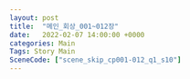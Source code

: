 ```yaml
---
layout: post
title:  "메인_회상_001~012장"
date:   2022-02-07 14:00:00 +0000
categories: Main
Tags: Story Main
SceneCode: ["scene_skip_cp001-012_q1_s10"]
---
```

